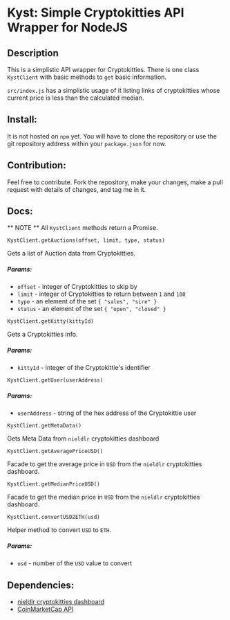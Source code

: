 # Kyst: Simple Cryptokitties API Wrapper for NodeJS

## Description
This is a simplistic API wrapper for Cryptokitties. There is one class `KystClient` with basic methods to `get` basic information.

`src/index.js` has a simplistic usage of it listing links of cryptokitties whose current price is less than the calculated median.

## Install:
It is not hosted on `npm` yet. You will have to clone the repository or use the git repository address within your `package.json` for now.

## Contribution:
Feel free to contribute. Fork the repository, make your changes, make a pull request with details of changes, and tag me in it.

## Docs:
** NOTE ** All `KystClient` methods return a Promise.

`KystClient.getAuctions(offset, limit, type, status)`

Gets a list of Auction data from Cryptokitties.

##### Params:
- `offset` - integer of Cryptokitties to skip by
- `limit` - integer of Cryptokitties to return between `1` and `100`
- `type` - an element of the set `{ "sales", "sire" }`
- `status` - an element of the set `{ "open", "closed" }`

`KystClient.getKitty(kittyId)`

Gets a Cryptokitties info.

##### Params:
- `kittyId` - integer of the Cryptokittie's identifier

`KystClient.getUser(userAddress)`

##### Params:
- `userAddress` - string of the hex address of the Cryptokittie user

`KystClient.getMetaData()`

Gets Meta Data from `nieldlr` cryptokitties dashboard

`KystClient.getAveragePriceUSD()`

Facade to get the average price in `USD` from the `nieldlr` cryptokitties dashboard.

`KystClient.getMedianPriceUSD()`

Facade to get the median price in `USD` from the `nieldlr` cryptokitties dashboard.

`KystClient.convertUSD2ETH(usd)`

Helper method to convert `USD` to `ETH`.

##### Params:
- `usd` - number of the `USD` value to convert

## Dependencies:
- [nieldlr cryptokitties dashboard](https://kittysales.herokuapp.com/)
- [CoinMarketCap API](https://coinmarketcap.com/)
